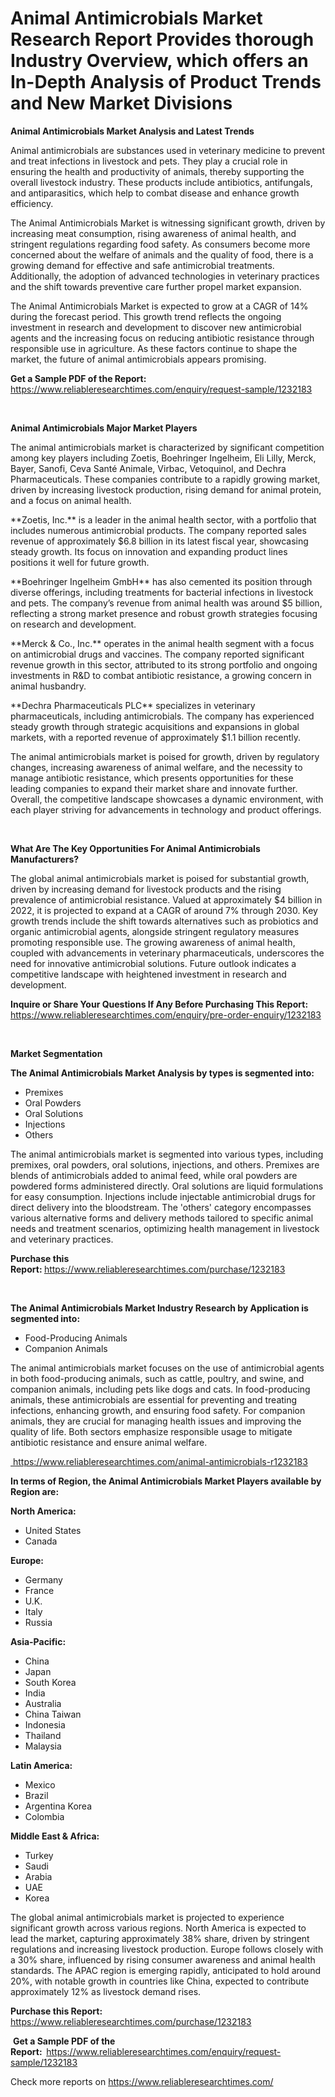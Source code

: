 <p><h1>Animal Antimicrobials Market Research Report Provides thorough Industry Overview, which offers an In-Depth Analysis of Product Trends and New Market Divisions</h1></p><p><strong>Animal Antimicrobials Market Analysis and Latest Trends</strong></p>
<p><p>Animal antimicrobials are substances used in veterinary medicine to prevent and treat infections in livestock and pets. They play a crucial role in ensuring the health and productivity of animals, thereby supporting the overall livestock industry. These products include antibiotics, antifungals, and antiparasitics, which help to combat disease and enhance growth efficiency.</p><p>The Animal Antimicrobials Market is witnessing significant growth, driven by increasing meat consumption, rising awareness of animal health, and stringent regulations regarding food safety. As consumers become more concerned about the welfare of animals and the quality of food, there is a growing demand for effective and safe antimicrobial treatments. Additionally, the adoption of advanced technologies in veterinary practices and the shift towards preventive care further propel market expansion.</p><p>The Animal Antimicrobials Market is expected to grow at a CAGR of 14% during the forecast period. This growth trend reflects the ongoing investment in research and development to discover new antimicrobial agents and the increasing focus on reducing antibiotic resistance through responsible use in agriculture. As these factors continue to shape the market, the future of animal antimicrobials appears promising.</p></p>
<p><strong>Get a Sample PDF of the Report:&nbsp;</strong> <a href="https://www.reliableresearchtimes.com/enquiry/request-sample/1232183?utm_campaign=3108&utm_medium=2&utm_source=Github&utm_content=ia&utm_term=03042025&utm_id=animal-antimicrobials">https://www.reliableresearchtimes.com/enquiry/request-sample/1232183</a></p>
<p>&nbsp;</p>
<p><strong>Animal Antimicrobials Major Market Players</strong></p>
<p><p>The animal antimicrobials market is characterized by significant competition among key players including Zoetis, Boehringer Ingelheim, Eli Lilly, Merck, Bayer, Sanofi, Ceva Santé Animale, Virbac, Vetoquinol, and Dechra Pharmaceuticals. These companies contribute to a rapidly growing market, driven by increasing livestock production, rising demand for animal protein, and a focus on animal health.</p><p>**Zoetis, Inc.** is a leader in the animal health sector, with a portfolio that includes numerous antimicrobial products. The company reported sales revenue of approximately $6.8 billion in its latest fiscal year, showcasing steady growth. Its focus on innovation and expanding product lines positions it well for future growth.</p><p>**Boehringer Ingelheim GmbH** has also cemented its position through diverse offerings, including treatments for bacterial infections in livestock and pets. The company’s revenue from animal health was around $5 billion, reflecting a strong market presence and robust growth strategies focusing on research and development.</p><p>**Merck & Co., Inc.** operates in the animal health segment with a focus on antimicrobial drugs and vaccines. The company reported significant revenue growth in this sector, attributed to its strong portfolio and ongoing investments in R&D to combat antibiotic resistance, a growing concern in animal husbandry.</p><p>**Dechra Pharmaceuticals PLC** specializes in veterinary pharmaceuticals, including antimicrobials. The company has experienced steady growth through strategic acquisitions and expansions in global markets, with a reported revenue of approximately $1.1 billion recently.</p><p>The animal antimicrobials market is poised for growth, driven by regulatory changes, increasing awareness of animal welfare, and the necessity to manage antibiotic resistance, which presents opportunities for these leading companies to expand their market share and innovate further. Overall, the competitive landscape showcases a dynamic environment, with each player striving for advancements in technology and product offerings.</p></p>
<p>&nbsp;</p>
<p><strong>What Are The Key Opportunities For Animal Antimicrobials Manufacturers?</strong></p>
<p><p>The global animal antimicrobials market is poised for substantial growth, driven by increasing demand for livestock products and the rising prevalence of antimicrobial resistance. Valued at approximately $4 billion in 2022, it is projected to expand at a CAGR of around 7% through 2030. Key growth trends include the shift towards alternatives such as probiotics and organic antimicrobial agents, alongside stringent regulatory measures promoting responsible use. The growing awareness of animal health, coupled with advancements in veterinary pharmaceuticals, underscores the need for innovative antimicrobial solutions. Future outlook indicates a competitive landscape with heightened investment in research and development.</p></p>
<p><strong>Inquire or Share Your Questions If Any Before Purchasing This Report:</strong> <a href="https://www.reliableresearchtimes.com/enquiry/pre-order-enquiry/1232183?utm_campaign=3108&utm_medium=2&utm_source=Github&utm_content=ia&utm_term=03042025&utm_id=animal-antimicrobials">https://www.reliableresearchtimes.com/enquiry/pre-order-enquiry/1232183</a></p>
<p>&nbsp;</p>
<p><strong>Market Segmentation</strong></p>
<p><strong>The Animal Antimicrobials Market Analysis by types is segmented into:</strong></p>
<p><ul><li>Premixes</li><li>Oral Powders</li><li>Oral Solutions</li><li>Injections</li><li>Others</li></ul></p>
<p><p>The animal antimicrobials market is segmented into various types, including premixes, oral powders, oral solutions, injections, and others. Premixes are blends of antimicrobials added to animal feed, while oral powders are powdered forms administered directly. Oral solutions are liquid formulations for easy consumption. Injections include injectable antimicrobial drugs for direct delivery into the bloodstream. The 'others' category encompasses various alternative forms and delivery methods tailored to specific animal needs and treatment scenarios, optimizing health management in livestock and veterinary practices.</p></p>
<p><strong>Purchase this Report:&nbsp;</strong><a href="https://www.reliableresearchtimes.com/purchase/1232183?utm_campaign=3108&utm_medium=2&utm_source=Github&utm_content=ia&utm_term=03042025&utm_id=animal-antimicrobials">https://www.reliableresearchtimes.com/purchase/1232183</a></p>
<p>&nbsp;</p>
<p><strong>The Animal Antimicrobials Market Industry Research by Application is segmented into:</strong></p>
<p><ul><li>Food-Producing Animals</li><li>Companion Animals</li></ul></p>
<p><p>The animal antimicrobials market focuses on the use of antimicrobial agents in both food-producing animals, such as cattle, poultry, and swine, and companion animals, including pets like dogs and cats. In food-producing animals, these antimicrobials are essential for preventing and treating infections, enhancing growth, and ensuring food safety. For companion animals, they are crucial for managing health issues and improving the quality of life. Both sectors emphasize responsible usage to mitigate antibiotic resistance and ensure animal welfare.</p></p>
<p><a href="https://www.reliableresearchtimes.com/animal-antimicrobials-r1232183?utm_campaign=3108&utm_medium=2&utm_source=Github&utm_content=ia&utm_term=03042025&utm_id=animal-antimicrobials">&nbsp;https://www.reliableresearchtimes.com/animal-antimicrobials-r1232183</a></p>
<p><strong>In terms of Region, the Animal Antimicrobials Market Players available by Region are:</strong></p>
<p>
    <p> <strong> North America: </strong>
        <ul>
            <li>United States</li>
            <li>Canada</li>
        </ul>
        </p> 
    <p> <strong> Europe: </strong>
        <ul>
            <li>Germany</li>
            <li>France</li>
            <li>U.K.</li>
            <li>Italy</li>
            <li>Russia</li>
        </ul>
        </p> 
    <p> <strong> Asia-Pacific: </strong>
        <ul>
            <li>China</li>
            <li>Japan</li>
            <li>South Korea</li>
            <li>India</li>
            <li>Australia</li>
            <li>China Taiwan</li>
            <li>Indonesia</li>
            <li>Thailand</li>
            <li>Malaysia</li>
        </ul>
        </p> 
    <p> <strong> Latin America: </strong>
        <ul>
            <li>Mexico</li>
            <li>Brazil</li>
            <li>Argentina Korea</li>
            <li>Colombia</li>
        </ul>
        </p> 
    <p> <strong> Middle East & Africa: </strong>
        <ul>
            <li>Turkey</li>
            <li>Saudi</li>
            <li>Arabia</li>
            <li>UAE</li>
            <li>Korea</li>
        </ul>
    </p>
    </p>
<p><p>The global animal antimicrobials market is projected to experience significant growth across various regions. North America is expected to lead the market, capturing approximately 38% share, driven by stringent regulations and increasing livestock production. Europe follows closely with a 30% share, influenced by rising consumer awareness and animal health standards. The APAC region is emerging rapidly, anticipated to hold around 20%, with notable growth in countries like China, expected to contribute approximately 12% as livestock demand rises.</p></p>
<p><strong>Purchase this Report: </strong><a href="https://www.reliableresearchtimes.com/purchase/1232183?utm_campaign=3108&utm_medium=2&utm_source=Github&utm_content=ia&utm_term=03042025&utm_id=animal-antimicrobials">https://www.reliableresearchtimes.com/purchase/1232183</a></p>
<p>&nbsp;<strong>Get a Sample PDF of the Report:&nbsp;&nbsp;</strong><a href="https://www.reliableresearchtimes.com/enquiry/request-sample/1232183?utm_campaign=3108&utm_medium=2&utm_source=Github&utm_content=ia&utm_term=03042025&utm_id=animal-antimicrobials">https://www.reliableresearchtimes.com/enquiry/request-sample/1232183</a></p>
<p><strong></strong></p>
<p>Check more reports on <a href="https://www.reliableresearchtimes.com/?utm_campaign=3108&utm_medium=2&utm_source=Github&utm_content=ia&utm_term=03042025&utm_id=animal-antimicrobials">https://www.reliableresearchtimes.com/</a></p>